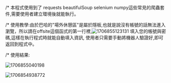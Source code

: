 /* 本程式使用到了 requests beautifulSoup selenium numpy這些常見的爬蟲套件,需要使用者建立環境後就能執行。

/* 使用教學:由於巴哈的"場外休憩區"是屬於隱板,也就是說沒有帳號的話無法進入瀏覽，所以請在offsite這個函式的第一行裡,![1706855123131](https://github.com/FitzroyTw/BaHa_offsite.py/assets/156772301/f646903e-6c41-47a2-9f0f-099bc92e99f0)
填入您的帳號與密碼,這樣在執行程式時就能自動填入資訊,
   使用者只需要手動將機器人驗證好,即可返回到程式中。

/* 使用結果:


![1706855040198](https://github.com/FitzroyTw/BaHa_offsite.py/assets/156772301/e02a43d1-29fd-4b36-92f2-70d9480b7157)


![1706854938772](https://github.com/FitzroyTw/BaHa_offsite.py/assets/156772301/ac2c4608-6b58-49b8-b503-cb604dc24b1f)


